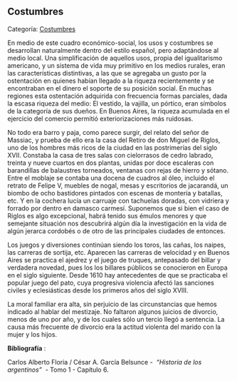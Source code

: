 ## Costumbres

Categoría: [Costumbres](http://descubrircorrientes.com.ar/2012/index.php/646-historia-desde-el-origen-hasta-1814/corrientes-en-el-siglo-xvii-periodo-1600-1750/panorama-economico-y-social/costumbres)

En medio de este cuadro económico-social, los usos y costumbres se desarrollan naturalmente dentro del estilo español, pero adaptándose al medio local. Una simplificación de aquellos usos, propia del igualitarismo americano, y un sistema de vida muy primitivo en los medios rurales, eran las características distintivas, a las que se agregaba un gusto por la ostentación en quienes habían llegado a la riqueza recientemente y se encontraban en el dinero el soporte de su posición social. En muchas regiones esta ostentación adquirida con frecuencia formas parciales, dada la escasa riqueza del medio: El vestido, la vajilla, un pórtico, eran símbolos de la categoría de sus dueños. En Buenos Aires, la riqueza acumulada en el ejercicio del comercio permitió exteriorizaciones más ruidosas.

No todo era barro y paja, como parece surgir, del relato del señor de Massiac, y prueba de ello era la casa del Retiro de don Miguel de Riglos, uno de los hombres más ricos de la ciudad en las postrimerías del siglo XVII. Constaba la casa de tres salas con cielorrasos de cedro labrado, treinta y nueve cuartos en dos plantas, unidas por doce escaleras con barandillas de balaustres torneados, ventanas con rejas de hierro y sótano. Entre el moblaje se contaba una docena de cuadros al óleo, incluido el retrato de Felipe V, muebles de nogal, mesas y escritorios de jacarandá, un biombo de ocho bastidores pintados con escenas de montería y batallas, etc. Y en la cochera lucía un carruaje con tachuelas doradas, con vidriera y forrado por dentro en damasco carmesí. Suponemos que si bien el caso de Riglos es algo excepcional, habrá tenido sus émulos menores y que semejante situación nos descubrirá algún día la investigación en la vida de algún jerarca cordobés o de otro de las principales ciudades de entonces.

Los juegos y diversiones continúan siendo los toros, las cañas, los naipes, las carreras de sortija, etc. Aparecen las carreras de velocidad y en Buenos Aires se practica el ajedrez y el juego de truques, antepasado del billar y verdadera novedad, pues los los billares públicos se conocieron en Europa en el siglo siguiente. Desde 1610 hay antecedentes de que se practicaba el popular juego del pato, cuya progresiva violencia afectó las sanciones civiles y eclesiásticas desde los primeros años del siglo XVIII.

La moral familiar era alta, sin perjuicio de las circunstancias que hemos indicado al hablar del mestizaje. No faltaron algunos juicios de divorcio, menos de uno por año, y de los cuales sólo un tercio llegó a sentencia. La causa más frecuente de divorcio era la actitud violenta del marido con la mujer y los hijos.

**Bibliografía** :

Carlos Alberto Floria / César A. García Belsunce -  _“Historia de los argentinos”_  - Tomo 1 - Capítulo 6.